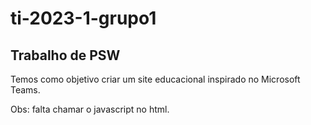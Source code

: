 # ti-2023-1-grupo1

## Trabalho de PSW
Temos como objetivo criar um site educacional inspirado no Microsoft Teams.



Obs: falta chamar o javascript no html.
